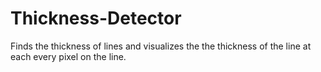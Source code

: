 # Thickness-Detector
Finds the thickness of lines and visualizes the the thickness of the line at each every pixel on the line.
